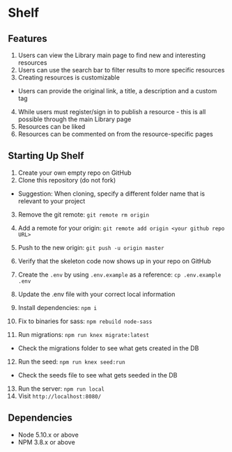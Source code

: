 # Shelf

## Features

1. Users can view the Library main page to find new and interesting resources
2. Users can use the search bar to filter results to more specific resources
3. Creating resources is customizable
  - Users can provide the original link, a title, a description and a custom tag
4. While users must register/sign in to publish a resource - this is all possible through the main Library page
5. Resources can be liked
6. Resources can be commented on from the resource-specific pages



## Starting Up Shelf

1. Create your own empty repo on GitHub
2. Clone this repository (do not fork)
  - Suggestion: When cloning, specify a different folder name that is relevant to your project
3. Remove the git remote: `git remote rm origin`
4. Add a remote for your origin: `git remote add origin <your github repo URL>`
5. Push to the new origin: `git push -u origin master`
6. Verify that the skeleton code now shows up in your repo on GitHub

7. Create the `.env` by using `.env.example` as a reference: `cp .env.example .env`
8. Update the .env file with your correct local information
9. Install dependencies: `npm i`
10. Fix to binaries for sass: `npm rebuild node-sass`
11. Run migrations: `npm run knex migrate:latest`
  - Check the migrations folder to see what gets created in the DB
12. Run the seed: `npm run knex seed:run`
  - Check the seeds file to see what gets seeded in the DB
13. Run the server: `npm run local`
14. Visit `http://localhost:8080/`

## Dependencies

- Node 5.10.x or above
- NPM 3.8.x or above
